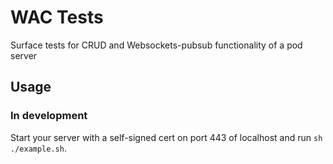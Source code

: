 # WAC Tests
Surface tests for CRUD and Websockets-pubsub functionality of a pod server

## Usage
### In development
Start your server with a self-signed cert on port 443 of localhost and run `sh ./example.sh`.